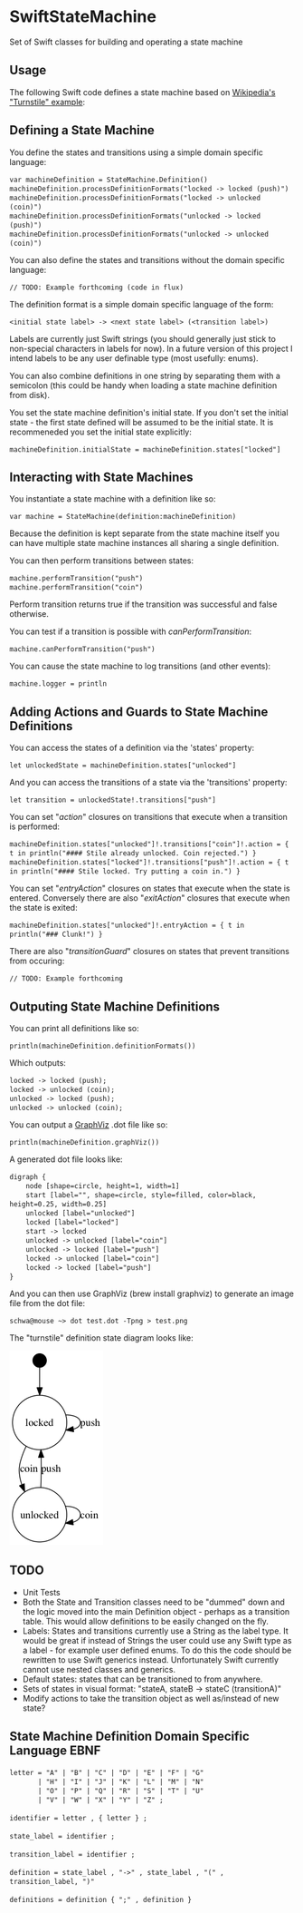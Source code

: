 # SwiftStateMachine

Set of Swift classes for building and operating a state machine

## Usage

The following Swift code defines a state machine based on [Wikipedia's "Turnstile" example](https://en.wikipedia.org/wiki/Finite-state_machine#Example:_a_turnstile):

## Defining a State Machine

You define the states and transitions using a simple domain specific language:

    var machineDefinition = StateMachine.Definition()
    machineDefinition.processDefinitionFormats("locked -> locked (push)")
    machineDefinition.processDefinitionFormats("locked -> unlocked (coin)")
    machineDefinition.processDefinitionFormats("unlocked -> locked (push)")
    machineDefinition.processDefinitionFormats("unlocked -> unlocked (coin)")

You can also define the states and transitions without the domain specific language:

    // TODO: Example forthcoming (code in flux)

The definition format is a simple domain specific language of the form:

    <initial state label> -> <next state label> (<transition label>)

Labels are currently just Swift strings (you should generally just stick to non-special characters in labels for now). In a future version of this project I intend labels to be any user definable type (most usefully: enums).

You can also combine definitions in one string by separating them with a semicolon (this could be handy when loading a state machine definition from disk).

You set the state machine definition's initial state. If you don't set the initial state - the first state defined will be assumed to be the initial state. It is recommeneded you set the initial state explicitly:

    machineDefinition.initialState = machineDefinition.states["locked"]

## Interacting with State Machines

You instantiate a state machine with a definition like so:

    var machine = StateMachine(definition:machineDefinition)

Because the definition is kept separate from the state machine itself you can have multiple state machine instances all sharing a single definition.

You can then perform transitions between states:

    machine.performTransition("push")
    machine.performTransition("coin")

Perform transition returns true if the transition was successful and false otherwise.

You can test if a transition is possible with _canPerformTransition_:

    machine.canPerformTransition("push")

You can cause the state machine to log transitions (and other events):

    machine.logger = println

## Adding Actions and Guards to State Machine Definitions

You can access the states of a definition via the 'states' property:

    let unlockedState = machineDefinition.states["unlocked"]
    
And you can access the transitions of a state via the 'transitions' property:

    let transition = unlockedState!.transitions["push"]
    
You can set "_action_" closures on transitions that execute when a transition is performed:

    machineDefinition.states["unlocked"]!.transitions["coin"]!.action = { t in println("#### Stile already unlocked. Coin rejected.") }
    machineDefinition.states["locked"]!.transitions["push"]!.action = { t in println("#### Stile locked. Try putting a coin in.") }

You can set "_entryAction_" closures on states that execute when the state is entered. Conversely there are also "_exitAction_" closures that execute when the state is exited:

    machineDefinition.states["unlocked"]!.entryAction = { t in println("### Clunk!") }

There are also "_transitionGuard_" closures on states that prevent transitions from occuring:

    // TODO: Example forthcoming

## Outputing State Machine Definitions

You can print all definitions like so:

    println(machineDefinition.definitionFormats())

Which outputs:

    locked -> locked (push);
    locked -> unlocked (coin);
    unlocked -> locked (push);
    unlocked -> unlocked (coin);

You can output a [GraphViz](http://graphviz.org) .dot file like so:

    println(machineDefinition.graphViz())

A generated dot file looks like:

    digraph {
        node [shape=circle, height=1, width=1]
        start [label="", shape=circle, style=filled, color=black, height=0.25, width=0.25]
        unlocked [label="unlocked"]
        locked [label="locked"]
        start -> locked
        unlocked -> unlocked [label="coin"]
        unlocked -> locked [label="push"]
        locked -> unlocked [label="coin"]
        locked -> locked [label="push"]
    }
    
And you can then use GraphViz (brew install graphviz) to generate an image file from the dot file:

    schwa@mouse ~> dot test.dot -Tpng > test.png

The "turnstile" definition state diagram looks like:

![test.png](test.png)

## TODO

* Unit Tests
* Both the State and Transition classes need to be "dummed" down and the logic moved into the main Definition object - perhaps as a transition table. This would allow definitions to be easily changed on the fly.
* Labels: States and transitions currently use a String as the label type. It would be great if instead of Strings the user could use any Swift type as a label - for example user defined enums. To do this the code should be rewritten to use Swift generics instead. Unfortunately Swift currently cannot use nested classes and generics.
* Default states: states that can be transitioned to from anywhere.
* Sets of states in visual format: "stateA, stateB -> stateC (transitionA)"
* Modify actions to take the transition object as well as/instead of new state?

## State Machine Definition Domain Specific Language EBNF

    letter = "A" | "B" | "C" | "D" | "E" | "F" | "G"
           | "H" | "I" | "J" | "K" | "L" | "M" | "N"
           | "O" | "P" | "Q" | "R" | "S" | "T" | "U"
           | "V" | "W" | "X" | "Y" | "Z" ;

    identifier = letter , { letter } ;

    state_label = identifier ;

    transition_label = identifier ;

    definition = state_label , "->" , state_label , "(" , transition_label, ")"

    definitions = definition { ";" , definition }
